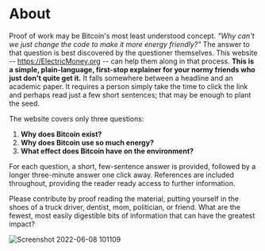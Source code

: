 # About

Proof of work may be Bitcoin's most least understood concept. *"Why can't we just change the code to make it more energy friendly?"* The answer to that question is best discovered by the questioner themselves. This website -- https://ElectricMoney.org -- can help them along in that process. **This is a simple, plain-language, first-stop explainer for your normy friends who just don't quite get it.** It falls somewhere between a headline and an academic paper. It requires a person simply take the time to click the link and perhaps read just a few short sentences; that may be enough to plant the seed.

The website covers only three questions:
1. **Why does Bitcoin exist?**
2. **Why does Bitcoin use so much energy?**
3. **What effect does Bitcoin have on the environment?**

For each question, a short, few-sentence answer is provided, followed by a longer three-minute answer one click away. References are included throughout, providing the reader ready access to further information.

Please contribute by proof reading the material, putting yourself in the shoes of a truck driver, dentist, mom, politician, or friend. What are the fewest, most easily digestible bits of information that can have the greatest impact?

![Screenshot 2022-06-08 101109](https://user-images.githubusercontent.com/20099374/172638729-ed4ed921-77a7-4000-994b-bfb0e50f09fa.png)
